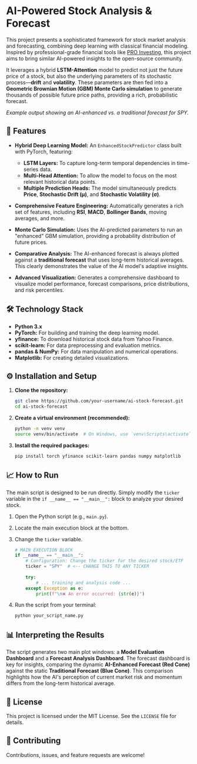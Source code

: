 # AI-Powered Stock Analysis & Forecast

This project presents a sophisticated framework for stock market analysis and forecasting, combining deep learning with classical financial modeling. Inspired by professional-grade financial tools like [PRO Investing](https://www.proinvesting.co), this project aims to bring similar AI-powered insights to the open-source community.

It leverages a hybrid **LSTM-Attention** model to predict not just the future price of a stock, but also the underlying parameters of its stochastic process—**drift** and **volatility**. These parameters are then fed into a **Geometric Brownian Motion (GBM) Monte Carlo simulation** to generate thousands of possible future price paths, providing a rich, probabilistic forecast.


*Example output showing an AI-enhanced vs. a traditional forecast for SPY.*

## 🚀 Features

- **Hybrid Deep Learning Model:** An `EnhancedStockPredictor` class built with PyTorch, featuring:
  - **LSTM Layers:** To capture long-term temporal dependencies in time-series data.
  - **Multi-Head Attention:** To allow the model to focus on the most relevant historical data points.
  - **Multiple Prediction Heads:** The model simultaneously predicts **Price**, **Stochastic Drift (μ)**, and **Stochastic Volatility (σ)**.

- **Comprehensive Feature Engineering:** Automatically generates a rich set of features, including **RSI**, **MACD**, **Bollinger Bands**, moving averages, and more.

- **Monte Carlo Simulation:** Uses the AI-predicted parameters to run an "enhanced" GBM simulation, providing a probability distribution of future prices.

- **Comparative Analysis:** The AI-enhanced forecast is always plotted against a **traditional forecast** that uses long-term historical averages. This clearly demonstrates the value of the AI model's adaptive insights.

- **Advanced Visualization:** Generates a comprehensive dashboard to visualize model performance, forecast comparisons, price distributions, and risk percentiles.

## 🛠️ Technology Stack

- **Python 3.x**
- **PyTorch:** For building and training the deep learning model.
- **yfinance:** To download historical stock data from Yahoo Finance.
- **scikit-learn:** For data preprocessing and evaluation metrics.
- **pandas & NumPy:** For data manipulation and numerical operations.
- **Matplotlib:** For creating detailed visualizations.

## ⚙️ Installation and Setup

1.  **Clone the repository:**
    ```bash
    git clone https://github.com/your-username/ai-stock-forecast.git
    cd ai-stock-forecast
    ```

2.  **Create a virtual environment (recommended):**
    ```bash
    python -m venv venv
    source venv/bin/activate  # On Windows, use `venv\Scripts\activate`
    ```

3.  **Install the required packages:**
    ```bash
    pip install torch yfinance scikit-learn pandas numpy matplotlib
    ```

## 📈 How to Run

The main script is designed to be run directly. Simply modify the `ticker` variable in the `if __name__ == "__main__":` block to analyze your desired stock.

1.  Open the Python script (e.g., `main.py`).
2.  Locate the main execution block at the bottom.
3.  Change the `ticker` variable.

    ```python
    # MAIN EXECUTION BLOCK
    if __name__ == "__main__":
        # Configuration: Change the ticker for the desired stock/ETF
        ticker = "SPY"  # <-- CHANGE THIS TO ANY TICKER
        
        try:
            # ... training and analysis code ...
        except Exception as e:
            print(f"\n❌ An error occurred: {str(e)}")
    ```

4.  Run the script from your terminal:
    ```bash
    python your_script_name.py
    ```

## 📊 Interpreting the Results

The script generates two main plot windows: a **Model Evaluation Dashboard** and a **Forecast Analysis Dashboard**. The forecast dashboard is key for insights, comparing the dynamic **AI-Enhanced Forecast (Red Cone)** against the static **Traditional Forecast (Blue Cone)**. This comparison highlights how the AI's perception of current market risk and momentum differs from the long-term historical average.

## 📜 License

This project is licensed under the MIT License. See the `LICENSE` file for details.

## 🤝 Contributing

Contributions, issues, and feature requests are welcome!

